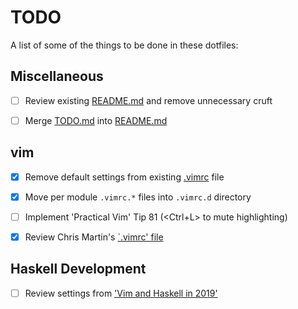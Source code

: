 # TODO

A list of some of the things to be done in these dotfiles:

## Miscellaneous

- [ ] Review existing [README.md](README.md) and remove unnecessary cruft
- [ ] Merge [TODO.md](TODO.md) into [README.md](README.md)


## vim

- [x] Remove default settings from existing [.vimrc](.vimrc) file
- [x] Move per module `.vimrc.*` files into `.vimrc.d` directory
- [ ] Implement 'Practical Vim' Tip 81 (<Ctrl+L> to mute highlighting)
- [x] Review Chris Martin's [`.vimrc'
file](https://github.com/chris-martin/home/blob/master/.vimrc)


## Haskell Development

- [ ] Review settings from ['Vim and Haskell in
2019'](http://marco-lopes.com/articles/Vim-and-Haskell-in-2019/)